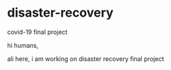 # disaster-recovery
covid-19 final project

hi humans,

ali here, i am working on disaster recovery final project
